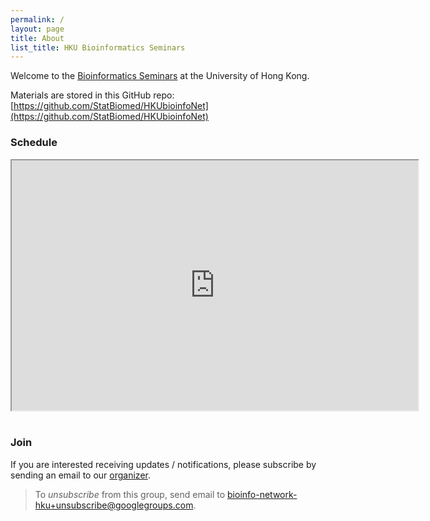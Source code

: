 ```yaml
---
permalink: /
layout: page
title: About
list_title: HKU Bioinformatics Seminars
---
```



Welcome to the [Bioinformatics Seminars](https://statbiomed.github.io/HKUbioinfoNet/) at the University of Hong Kong.

Materials are stored in this GitHub repo: 
[https://github.com/StatBiomed/HKUbioinfoNet](https://github.com/StatBiomed/HKUbioinfoNet)

### Schedule

<iframe width="650" height="400" src="https://docs.google.com/spreadsheets/d/e/2PACX-1vSzHPXjbJyvk71hqgrexzBwt7J2X751lOA2pSFqCGYy8PqP3wkaiDLjzbCtJIQ7QWzzQnTWyU9D18qS/pubhtml?widget=true&amp;headers=false"></iframe>

<br/>
<br/>

### Join

If you are interested receiving updates / notifications, please subscribe by sending an email to our [organizer](mailto:lishumin@connect.hku.hk).

> To *unsubscribe* from this group, send email to 
  [bioinfo-network-hku+unsubscribe@googlegroups.com](mailto:bioinfo-network-hku+unsubscribe@googlegroups.com).
